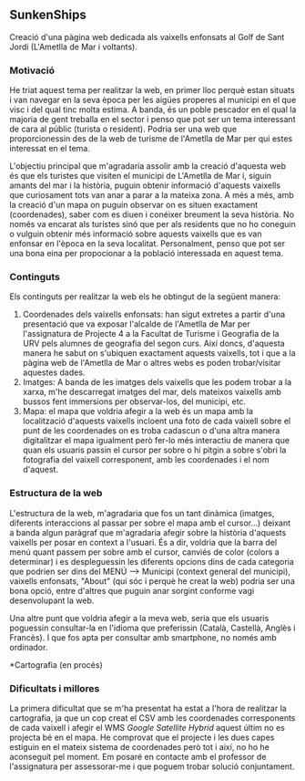 ## SunkenShips
Creació d'una pàgina web dedicada als vaixells enfonsats al Golf de Sant Jordi (L'Ametlla de Mar i voltants). 

### Motivació

He triat aquest tema per realitzar la web, en primer lloc perquè estan situats i van navegar en la seva època per les aigües properes al municipi en el que visc i del qual tinc molta estima. A banda, és un poble pescador en el qual la majoria de gent treballa en el sector i penso que pot ser un tema interessant de cara al públic (turista o resident). Podria ser una web que proporcionessin des de la web de turisme de l'Ametlla de Mar per qui estes interessat en el tema. 

L'objectiu principal que m'agradaria assolir amb la creació d'aquesta web és que els turistes que visiten el municipi de L'Ametlla de Mar i, siguin amants del mar i la història, puguin obtenir informació d'aquests vaixells que curiosament tots van anar a parar a la mateixa zona. A més a més, amb la creació d'un mapa on puguin observar on es situen exactament (coordenades), saber com es diuen i conéixer breument la seva història. No només va encarat als turistes sinó que per als residents que no ho coneguin o vulguin obtenir més informació sobre aquests vaixells que es van enfonsar en l'època en la seva localitat. Personalment, penso que pot ser una bona eina per propocionar a la població interessada en aquest tema. 

### Continguts

Els continguts per realitzar la web els he obtingut de la següent manera:
  1. Coordenades dels vaixells enfonsats: han sigut extretes a partir d'una presentació que va exposar l'alcalde de l'Ametlla de Mar per    l'assignatura de Projecte 4 a la Facultat de Turisme i Geografia de la URV pels alumnes de geografia del segon curs. Així doncs, d'aquesta manera he sabut on s'ubiquen exactament aquests vaixells, tot i que a la pàgina web de l'Ametlla de Mar o altres webs es poden trobar/visitar aquestes dades. 
  2. Imatges: A banda de les imatges dels vaixells que les podem trobar a la xarxa, m'he descarregat imatges del mar, dels mateixos vaixells amb bussos fent immersions per observar-los, del municipi, etc. 
  3. Mapa: el mapa que voldria afegir a la web és un mapa amb la localització d'aquests vaixells incloent una foto de cada vaixell sobre el punt de les coordenades on es troba cadascun o d'una altra manera digitalitzar el mapa igualment però fer-lo més interactiu de manera que quan els usuaris passin el cursor per sobre o hi pitgin a sobre s'obri la fotografia del vaixell corresponent, amb les coordenades i el nom d'aquest. 

### Estructura de la web

L'estructura de la web, m'agradaria que fos un tant dinàmica (imatges, diferents interaccions al passar per sobre el mapa amb el cursor...) deixant a banda algun paràgraf que m'agradaria afegir sobre la història d'aquests vaixells per posar en context a l'usuari. És a dir, voldria que la barra del menú quant passem per sobre amb el cursor, canviés de color (colors a determinar) i es despleguessin les diferents opcions dins de cada categoria que podrien ser dins del MENÚ --> Municipi (context general del municipi), vaixells enfonsats, "About" (qui sóc i perquè he creat la web) podria ser una bona opció, entre d'altres que puguin anar sorgint conforme vagi desenvolupant la web. 

Una altre punt que voldria afegir a la meva web, seria que els usuaris poguessin consultar-la en l'idioma que preferissin (Català, Castellà, Anglès i Francès). I que fos apta per consultar amb smartphone, no només amb ordinador. 

*Cartografia (en procés)

### Dificultats i millores 

La primera dificultat que se m'ha presentat ha estat a l'hora de realitzar la cartografia, ja que un cop creat el CSV amb les coordenades corresponents de cada vaixell i afegir el WMS *Google Satellite Hybrid* aquest últim no es projecta bé en el mapa. He comprovat que el projecte i les dues capes estiguin en el mateix sistema de coordenades però tot i així, no ho he aconseguit pel moment. Em posaré en contacte amb el professor de l'assignatura per assessorar-me i que poguem trobar solució conjuntament.
